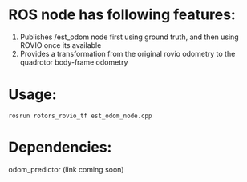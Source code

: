# ROS node has following features:
1. Publishes /est_odom node first using ground truth, and then using ROVIO once its available
2. Provides a transformation from the original rovio odometry to the quadrotor body-frame odometry

# Usage:  
```rosrun rotors_rovio_tf est_odom_node.cpp```

# Dependencies:  
odom_predictor (link coming soon)
